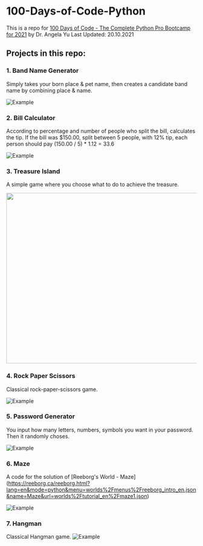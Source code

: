 # 100-Days-of-Code-Python

This is a repo for [100 Days of Code - The Complete Python Pro Bootcamp for 2021](https://www.udemy.com/course/100-days-of-code/) by Dr. Angela Yu 
Last Updated: 20.10.2021

## Projects in this repo:
### 1. Band Name Generator
Simply takes your born place & pet name, then creates a candidate band name by combining place & name.

![Example](https://im2.ezgif.com/tmp/ezgif-2-448f87eafbbd.gif)


### 2. Bill Calculator
According to percentage and number of people who split the bill, calculates the tip.
If the bill was $150.00, split between 5 people, with 12% tip, each person should pay (150.00 / 5) * 1.12 = 33.6

![Example](https://im2.ezgif.com/tmp/ezgif-2-2d956bc0e34d.gif)


### 3. Treasure Island
A simple game where you choose what to do to achieve the treasure.

<img src="https://i.ibb.co/wybFM4S/Screenshot-2021-10-20-at-07-48-19.png" width="550" height="450" />


### 4. Rock Paper Scissors
Classical rock-paper-scissors game.

![Example](https://im2.ezgif.com/tmp/ezgif-2-f26766d897c8.gif)


### 5. Password Generator
You input how many letters, numbers, symbols you want in your password. Then it randomly choses.

![Example](https://im2.ezgif.com/tmp/ezgif-2-f40a3da90a00.gif)

### 6. Maze
A code for the solution of [Reeborg's World - Maze] (https://reeborg.ca/reeborg.html?lang=en&mode=python&menu=worlds%2Fmenus%2Freeborg_intro_en.json&name=Maze&url=worlds%2Ftutorial_en%2Fmaze1.json)

![Example](https://im2.ezgif.com/tmp/ezgif-2-66e0d97a242c.gif)

### 7. Hangman
Classical Hangman game.
![Example](https://im2.ezgif.com/tmp/ezgif-2-4aace070442c.gif)
